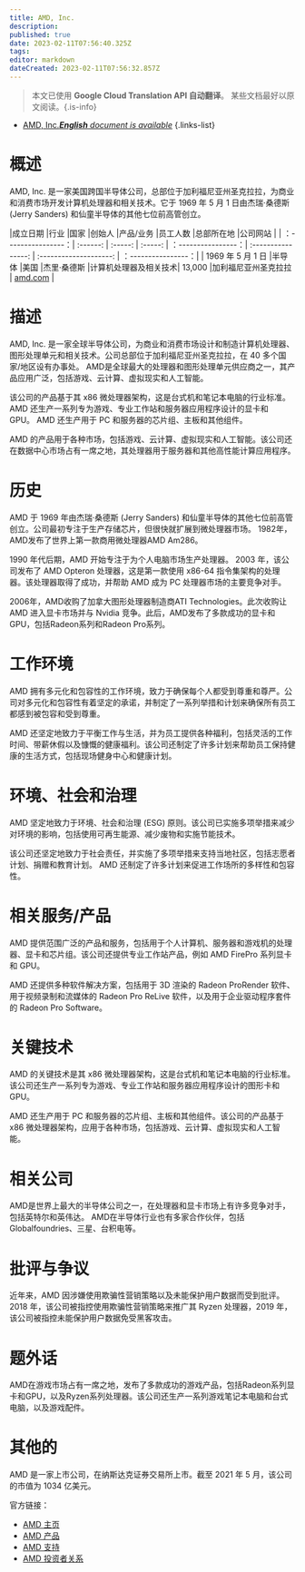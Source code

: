 ```yaml
---
title: AMD, Inc.
description: 
published: true
date: 2023-02-11T07:56:40.325Z
tags: 
editor: markdown
dateCreated: 2023-02-11T07:56:32.857Z
---
```


> 本文已使用 **Google Cloud Translation API 自动翻译**。
某些文档最好以原文阅读。{.is-info}



- [AMD, Inc.***English** document is available*](/en/Knowledge-base/Dictionary/Company/amd-inc-)
{.links-list}


# 概述

AMD, Inc. 是一家美国跨国半导体公司，总部位于加利福尼亚州圣克拉拉，为商业和消费市场开发计算机处理器和相关技术。它于 1969 年 5 月 1 日由杰瑞·桑德斯 (Jerry Sanders) 和仙童半导体的其他七位前高管创立。

|成立日期 |行业 |国家 |创始人 |产品/业务 |员工人数 |总部所在地 |公司网站 |
| ：----------------：| :------: | :-----: | :-----: | ：----------------：| :----------------: | :--------------------: | ：----------------：|
| 1969 年 5 月 1 日 |半导体 |美国 |杰里·桑德斯 |计算机处理器及相关技术| 13,000 |加利福尼亚州圣克拉拉 | [amd.com](https://www.amd.com/) |


# 描述

AMD, Inc. 是一家全球半导体公司，为商业和消费市场设计和制造计算机处理器、图形处理单元和相关技术。公司总部位于加利福尼亚州圣克拉拉，在 40 多个国家/地区设有办事处。 AMD是全球最大的处理器和图形处理单元供应商之一，其产品应用广泛，包括游戏、云计算、虚拟现实和人工智能。

该公司的产品基于其 x86 微处理器架构，这是台式机和笔记本电脑的行业标准。 AMD 还生产一系列专为游戏、专业工作站和服务器应用程序设计的显卡和 GPU。 AMD 还生产用于 PC 和服务器的芯片组、主板和其他组件。

AMD 的产品用于各种市场，包括游戏、云计算、虚拟现实和人工智能。该公司还在数据中心市场占有一席之地，其处理器用于服务器和其他高性能计算应用程序。

# 历史

AMD 于 1969 年由杰瑞·桑德斯 (Jerry Sanders) 和仙童半导体的其他七位前高管创立。公司最初专注于生产存储芯片，但很快就扩展到微处理器市场。 1982年，AMD发布了世界上第一款商用微处理器AMD Am286。

1990 年代后期，AMD 开始专注于为个人电脑市场生产处理器。 2003 年，该公司发布了 AMD Opteron 处理器，这是第一款使用 x86-64 指令集架构的处理器。该处理器取得了成功，并帮助 AMD 成为 PC 处理器市场的主要竞争对手。

2006年，AMD收购了加拿大图形处理器制造商ATI Technologies。此次收购让 AMD 进入显卡市场并与 Nvidia 竞争。此后，AMD发布了多款成功的显卡和GPU，包括Radeon系列和Radeon Pro系列。

# 工作环境

AMD 拥有多元化和包容性的工作环境，致力于确保每个人都受到尊重和尊严。公司对多元化和包容性有着坚定的承诺，并制定了一系列举措和计划来确保所有员工都感到被包容和受到尊重。

AMD 还坚定地致力于平衡工作与生活，并为员工提供各种福利，包括灵活的工作时间、带薪休假以及慷慨的健康福利。该公司还制定了许多计划来帮助员工保持健康的生活方式，包括现场健身中心和健康计划。

# 环境、社会和治理

AMD 坚定地致力于环境、社会和治理 (ESG) 原则。该公司已实施多项举措来减少对环境的影响，包括使用可再生能源、减少废物和实施节能技术。

该公司还坚定地致力于社会责任，并实施了多项举措来支持当地社区，包括志愿者计划、捐赠和教育计划。 AMD 还制定了许多计划来促进工作场所的多样性和包容性。

# 相关服务/产品

AMD 提供范围广泛的产品和服务，包括用于个人计算机、服务器和游戏机的处理器、显卡和芯片组。该公司还提供专业工作站产品，例如 AMD FirePro 系列显卡和 GPU。

AMD 还提供多种软件解决方案，包括用于 3D 渲染的 Radeon ProRender 软件、用于视频录制和流媒体的 Radeon Pro ReLive 软件，以及用于企业驱动程序套件的 Radeon Pro Software。

# 关键技术

AMD 的关键技术是其 x86 微处理器架构，这是台式机和笔记本电脑的行业标准。该公司还生产一系列专为游戏、专业工作站和服务器应用程序设计的图形卡和 GPU。

AMD 还生产用于 PC 和服务器的芯片组、主板和其他组件。该公司的产品基于 x86 微处理器架构，应用于各种市场，包括游戏、云计算、虚拟现实和人工智能。

# 相关公司

AMD是世界上最大的半导体公司之一，在处理器和显卡市场上有许多竞争对手，包括英特尔和英伟达。 AMD在半导体行业也有多家合作伙伴，包括Globalfoundries、三星、台积电等。

# 批评与争议

近年来，AMD 因涉嫌使用欺骗性营销策略以及未能保护用户数据而受到批评。 2018 年，该公司被指控使用欺骗性营销策略来推广其 Ryzen 处理器，2019 年，该公司被指控未能保护用户数据免受黑客攻击。

# 题外话

AMD在游戏市场占有一席之地，发布了多款成功的游戏产品，包括Radeon系列显卡和GPU，以及Ryzen系列处理器。该公司还生产一系列游戏笔记本电脑和台式电脑，以及游戏配件。

# 其他的

AMD 是一家上市公司，在纳斯达克证券交易所上市。截至 2021 年 5 月，该公司的市值为 1034 亿美元。

官方链接：
- [AMD 主页](https://www.amd.com/)
- [AMD 产品](https://www.amd.com/en/products)
- [AMD 支持](https://www.amd.com/en/support)
- [AMD 投资者关系](https://ir.amd.com/)